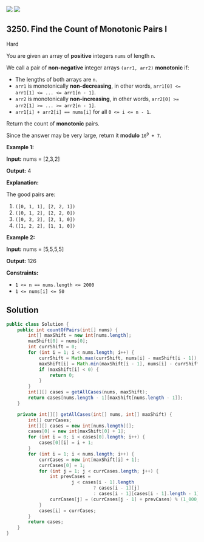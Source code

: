 [![](https://img.shields.io/github/stars/javadev/LeetCode-in-Java?label=Stars&style=flat-square)](https://github.com/javadev/LeetCode-in-Java)
[![](https://img.shields.io/github/forks/javadev/LeetCode-in-Java?label=Fork%20me%20on%20GitHub%20&style=flat-square)](https://github.com/javadev/LeetCode-in-Java/fork)

## 3250\. Find the Count of Monotonic Pairs I

Hard

You are given an array of **positive** integers `nums` of length `n`.

We call a pair of **non-negative** integer arrays `(arr1, arr2)` **monotonic** if:

*   The lengths of both arrays are `n`.
*   `arr1` is monotonically **non-decreasing**, in other words, `arr1[0] <= arr1[1] <= ... <= arr1[n - 1]`.
*   `arr2` is monotonically **non-increasing**, in other words, `arr2[0] >= arr2[1] >= ... >= arr2[n - 1]`.
*   `arr1[i] + arr2[i] == nums[i]` for all `0 <= i <= n - 1`.

Return the count of **monotonic** pairs.

Since the answer may be very large, return it **modulo** <code>10<sup>9</sup> + 7</code>.

**Example 1:**

**Input:** nums = [2,3,2]

**Output:** 4

**Explanation:**

The good pairs are:

1.  `([0, 1, 1], [2, 2, 1])`
2.  `([0, 1, 2], [2, 2, 0])`
3.  `([0, 2, 2], [2, 1, 0])`
4.  `([1, 2, 2], [1, 1, 0])`

**Example 2:**

**Input:** nums = [5,5,5,5]

**Output:** 126

**Constraints:**

*   `1 <= n == nums.length <= 2000`
*   `1 <= nums[i] <= 50`

## Solution

```java
public class Solution {
    public int countOfPairs(int[] nums) {
        int[] maxShift = new int[nums.length];
        maxShift[0] = nums[0];
        int currShift = 0;
        for (int i = 1; i < nums.length; i++) {
            currShift = Math.max(currShift, nums[i] - maxShift[i - 1]);
            maxShift[i] = Math.min(maxShift[i - 1], nums[i] - currShift);
            if (maxShift[i] < 0) {
                return 0;
            }
        }
        int[][] cases = getAllCases(nums, maxShift);
        return cases[nums.length - 1][maxShift[nums.length - 1]];
    }

    private int[][] getAllCases(int[] nums, int[] maxShift) {
        int[] currCases;
        int[][] cases = new int[nums.length][];
        cases[0] = new int[maxShift[0] + 1];
        for (int i = 0; i < cases[0].length; i++) {
            cases[0][i] = i + 1;
        }
        for (int i = 1; i < nums.length; i++) {
            currCases = new int[maxShift[i] + 1];
            currCases[0] = 1;
            for (int j = 1; j < currCases.length; j++) {
                int prevCases =
                        j < cases[i - 1].length
                                ? cases[i - 1][j]
                                : cases[i - 1][cases[i - 1].length - 1];
                currCases[j] = (currCases[j - 1] + prevCases) % (1_000_000_000 + 7);
            }
            cases[i] = currCases;
        }
        return cases;
    }
}
```